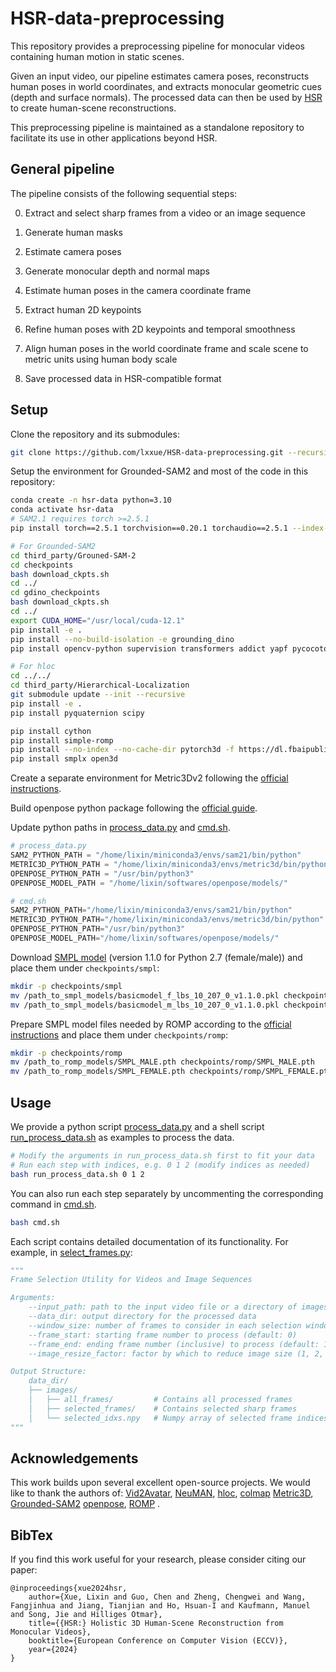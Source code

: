 # HSR-data-preprocessing

This repository provides a preprocessing pipeline for monocular videos containing human motion in static scenes. 

Given an input video, our pipeline estimates camera poses, reconstructs human poses in world coordinates, and extracts monocular geometric cues (depth and surface normals). 
The processed data can then be used by [HSR](https://github.com/lxxue/HSR) to create human-scene reconstructions.

This preprocessing pipeline is maintained as a standalone repository to facilitate its use in other applications beyond HSR.



## General pipeline

The pipeline consists of the following sequential steps:

0. Extract and select sharp frames from a video or an image sequence

1. Generate human masks

2. Estimate camera poses 

3. Generate monocular depth and normal maps

4. Estimate human poses in the camera coordinate frame

5. Extract human 2D keypoints

6. Refine human poses with 2D keypoints and temporal smoothness

7. Align human poses in the world coordinate frame and scale scene to metric units using human body scale

8. Save processed data in HSR-compatible format

## Setup


Clone the repository and its submodules:

```bash
git clone https://github.com/lxxue/HSR-data-preprocessing.git --recursive
```

Setup the environment for Grounded-SAM2 and most of the code in this repository:
```bash
conda create -n hsr-data python=3.10
conda activate hsr-data
# SAM2.1 requires torch >=2.5.1
pip install torch==2.5.1 torchvision==0.20.1 torchaudio==2.5.1 --index-url https://download.pytorch.org/whl/cu121

# For Grounded-SAM2
cd third_party/Grouned-SAM-2
cd checkpoints
bash download_ckpts.sh
cd ../
cd gdino_checkpoints
bash download_ckpts.sh
cd ../
export CUDA_HOME="/usr/local/cuda-12.1"
pip install -e .
pip install --no-build-isolation -e grounding_dino
pip install opencv-python supervision transformers addict yapf pycocotools timm

# For hloc
cd ../../
cd third_party/Hierarchical-Localization
git submodule update --init --recursive
pip install -e .
pip install pyquaternion scipy

pip install cython 
pip install simple-romp
pip install --no-index --no-cache-dir pytorch3d -f https://dl.fbaipublicfiles.com/pytorch3d/packaging/wheels/py310_cu121_pyt251/download.html
pip install smplx open3d
```

Create a separate environment for Metric3Dv2 following the [official instructions](https://github.com/YvanYin/Metric3D?tab=readme-ov-file#-installation).

Build openpose python package following the [official guide](https://github.com/CMU-Perceptual-Computing-Lab/openpose/blob/master/doc/installation/0_index.md).

Update python paths in [process_data.py](./process_data.py) and [cmd.sh](./cmd.sh).

```python
# process_data.py
SAM2_PYTHON_PATH = "/home/lixin/miniconda3/envs/sam21/bin/python"
METRIC3D_PYTHON_PATH = "/home/lixin/miniconda3/envs/metric3d/bin/python"
OPENPOSE_PYTHON_PATH = "/usr/bin/python3"
OPENPOSE_MODEL_PATH = "/home/lixin/softwares/openpose/models/"

# cmd.sh
SAM2_PYTHON_PATH="/home/lixin/miniconda3/envs/sam21/bin/python"
METRIC3D_PYTHON_PATH="/home/lixin/miniconda3/envs/metric3d/bin/python"
OPENPOSE_PYTHON_PATH="/usr/bin/python3"
OPENPOSE_MODEL_PATH="/home/lixin/softwares/openpose/models/"

```

Download [SMPL model](https://smpl.is.tue.mpg.de/download.php) (version 1.1.0 for Python 2.7 (female/male)) and place them under `checkpoints/smpl`:

```bash
mkdir -p checkpoints/smpl
mv /path_to_smpl_models/basicmodel_f_lbs_10_207_0_v1.1.0.pkl checkpoints/smpl/SMPL_FEMALE.pkl
mv /path_to_smpl_models/basicmodel_m_lbs_10_207_0_v1.1.0.pkl checkpoints/smpl/SMPL_MALE.pkl
```

Prepare SMPL model files needed by ROMP according to the [official instructions](https://github.com/Arthur151/ROMP/blob/a8558aed480af850756f84e2a7c787e359bddbd0/trace/README.md#metadata) and place them under `checkpoints/romp`:

```bash
mkdir -p checkpoints/romp
mv /path_to_romp_models/SMPL_MALE.pth checkpoints/romp/SMPL_MALE.pth
mv /path_to_romp_models/SMPL_FEMALE.pth checkpoints/romp/SMPL_FEMALE.pth
```

## Usage

We provide a python script [process_data.py](./process_data.py) and a shell script [run_process_data.sh](./run_process_data.sh) as examples to process the data.

```bash
# Modify the arguments in run_process_data.sh first to fit your data
# Run each step with indices, e.g. 0 1 2 (modify indices as needed)
bash run_process_data.sh 0 1 2
```

You can also run each step separately by uncommenting the corresponding command in [cmd.sh](./cmd.sh).

```bash
bash cmd.sh
```

Each script contains detailed documentation of its functionality. For example, in [select_frames.py](./select_frames.py):

```python
"""
Frame Selection Utility for Videos and Image Sequences

Arguments:
    --input_path: path to the input video file or a directory of images
    --data_dir: output directory for the processed data 
    --window_size: number of frames to consider in each selection window (default: 10)
    --frame_start: starting frame number to process (default: 0)
    --frame_end: ending frame number (inclusive) to process (default: 1000000)
    --image_resize_factor: factor by which to reduce image size (1, 2, 4, or 8)

Output Structure:
    data_dir/
    ├── images/
    │   ├── all_frames/         # Contains all processed frames
    │   ├── selected_frames/    # Contains selected sharp frames
    │   └── selected_idxs.npy   # Numpy array of selected frame indices
"""
```


## Acknowledgements


This work builds upon several excellent open-source projects. We would like to thank the authors of:
[Vid2Avatar](https://github.com/MoyGcc/vid2avatar), 
[NeuMAN](https://github.com/apple/ml-neuman), 
[hloc](https://github.com/cvg/Hierarchical-Localization),
[colmap](https://github.com/colmap/colmap)
[Metric3D](https://github.com/YvanYin/Metric3D), 
[Grounded-SAM2](https://github.com/IDEA-Research/Grounded-SAM-2)
[openpose](https://github.com/CMU-Perceptual-Computing-Lab/openpose), 
[ROMP](https://github.com/Arthur151/ROMP) 
.

## BibTex

If you find this work useful for your research, please consider citing our paper:

```
@inproceedings{xue2024hsr,
    author={Xue, Lixin and Guo, Chen and Zheng, Chengwei and Wang, Fangjinhua and Jiang, Tianjian and Ho, Hsuan-I and Kaufmann, Manuel and Song, Jie and Hilliges Otmar},
    title={{HSR:} Holistic 3D Human-Scene Reconstruction from Monocular Videos},
    booktitle={European Conference on Computer Vision (ECCV)},
    year={2024}
}
```
